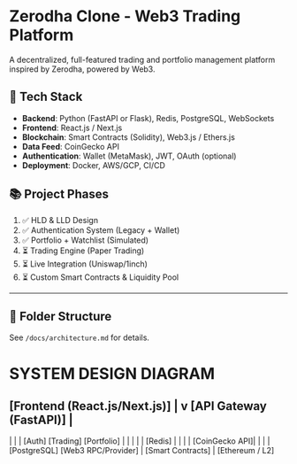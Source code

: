 # Zerodha Clone - Web3 Trading Platform

A decentralized, full-featured trading and portfolio management platform inspired by Zerodha, powered by Web3.

## 🔧 Tech Stack

- **Backend**: Python (FastAPI or Flask), Redis, PostgreSQL, WebSockets
- **Frontend**: React.js / Next.js
- **Blockchain**: Smart Contracts (Solidity), Web3.js / Ethers.js
- **Data Feed**: CoinGecko API
- **Authentication**: Wallet (MetaMask), JWT, OAuth (optional)
- **Deployment**: Docker, AWS/GCP, CI/CD

## 📚 Project Phases

1. ✅ HLD & LLD Design
2. ✅ Authentication System (Legacy + Wallet)
3. ✅ Portfolio + Watchlist (Simulated)
4. ⏳ Trading Engine (Paper Trading)
5. ⏳ Live Integration (Uniswap/1inch)
6. ⏳ Custom Smart Contracts & Liquidity Pool

---

## 📂 Folder Structure

See `/docs/architecture.md` for details.

# SYSTEM DESIGN DIAGRAM
 
[Frontend (React.js/Next.js)]
        |
        v
[API Gateway (FastAPI)]
        |
  ---------------------------
  |           |           |
[Auth]   [Trading]   [Portfolio]
  |           |           |
  |           |        [Redis]
  |           |           |
  |        [CoinGecko API]|
  |           |           |
[PostgreSQL] [Web3 RPC/Provider]
               |
         [Smart Contracts]
               |
         [Ethereum / L2]


